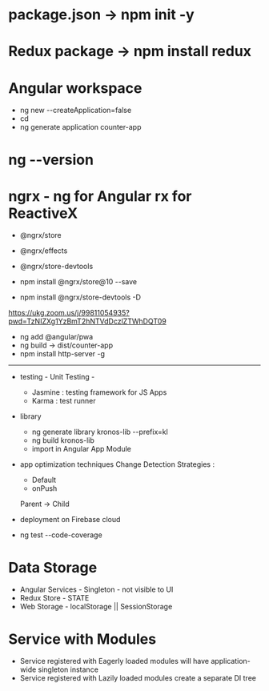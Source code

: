 # package.json -> npm init -y

# Redux package -> npm install redux

# Angular workspace
- ng new <workspace-name> --createApplication=false
- cd <workspace-name>
- ng generate application counter-app

# ng --version

# ngrx - ng for Angular rx for ReactiveX
- @ngrx/store
- @ngrx/effects
- @ngrx/store-devtools

- npm install @ngrx/store@10 --save
- npm install @ngrx/store-devtools -D

https://ukg.zoom.us/j/99811054935?pwd=TzNIZXg1YzBmT2hNTVdDczlZTWhDQT09


- ng add @angular/pwa
- ng build -> dist/counter-app
- npm install http-server -g

---------------------
- testing - Unit Testing - 
    - Jasmine : testing framework for JS Apps
    - Karma : test runner
- library
    - ng generate library kronos-lib --prefix=kl
    - ng build kronos-lib
    - import in Angular App Module



- app optimization techniques
    Change Detection Strategies :
    - Default
    - onPush

    Parent -> Child



- deployment on Firebase cloud

- ng test --code-coverage

# Data Storage 
- Angular Services - Singleton - not visible to UI
- Redux Store - STATE
- Web Storage - localStorage || SessionStorage




# Service with Modules

- Service registered with Eagerly loaded modules will have application-wide singleton instance
- Service registered with Lazily loaded modules create a separate DI tree
